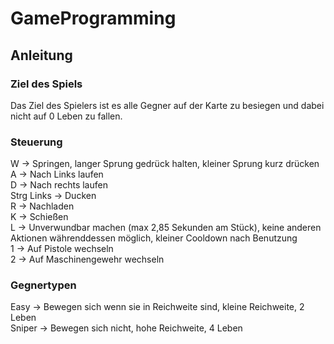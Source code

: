 # GameProgramming

## Anleitung

### Ziel des Spiels
Das Ziel des Spielers ist es alle Gegner auf der Karte zu besiegen und dabei nicht auf 0 Leben zu fallen.

### Steuerung
W -> Springen, langer Sprung gedrück halten, kleiner Sprung kurz drücken\
A -> Nach Links laufen\
D -> Nach rechts laufen\
Strg Links -> Ducken\
R -> Nachladen\
K -> Schießen\
L -> Unverwundbar machen (max 2,85 Sekunden am Stück), keine anderen Aktionen währenddessen möglich, kleiner Cooldown nach Benutzung\
1 -> Auf Pistole wechseln\
2 -> Auf Maschinengewehr wechseln

### Gegnertypen
Easy -> Bewegen sich wenn sie in Reichweite sind, kleine Reichweite, 2 Leben\
Sniper -> Bewegen sich nicht, hohe Reichweite, 4 Leben

